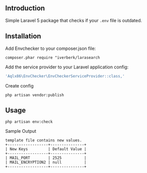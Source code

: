 Introduction
------------

Simple Laravel 5 package that checks if your `.env` file is outdated.


Installation
------------

Add Envchecker to your composer.json file:

```composer.phar require "iverberk/larasearch```


Add the service provider to your Laravel application config:

```PHP
'Aqlx86\EnvChecker\EnvCheckerServiceProvider::class,'
```

Create config
```
php artisan vendor:publish
```

Usage
-----

```
php artisan env:check
```

Sample Output 

```
template file contains new values.
+------------------+---------------+
| New Keys         | Default Value |
+------------------+---------------+
| MAIL_PORT        | 2525          |
| MAIL_ENCRYPTION2 | null          |
+------------------+---------------+
```
